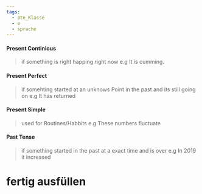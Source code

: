 ```yaml
---
tags:
  - 3te_Klasse
  - e
  - sprache
---
```

#### Present Continious

> if something is right happing right now
> e.g It is cumming.
#### Present Perfect

> if somehting started at an unknows Point in the past and its still going on
> e.g It has returned

#### Present Simple

> used for Routines/Habbits
> e.g These numbers fluctuate

#### Past Tense

> if something started in the past at a exact time and is over
> e.g In 2019 it increased

# fertig ausfüllen